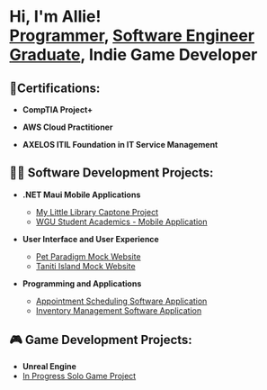 <h1>Hi, I'm Allie! <br/><a href="https://github.com/alliekraft">Programmer</a>, <a href="https://www.linkedin.com/in/alecia-kraft-bb76652a1/">Software Engineer Graduate</a>, Indie Game Developer

<h2>📃Certifications:</h2>

- <b>CompTIA Project+ </b>

- <b>AWS Cloud Practitioner</b>

- <b>AXELOS ITIL Foundation in IT Service Management</b>
  
<h2>👨‍💻 Software Development Projects:</h2>

- <b>.NET Maui Mobile Applications</b>
  - [My Little Library Captone Project](https://github.com/alliekraft/MyLittleLibrary)
  - [WGU Student Academics - Mobile Application](https://github.com/alliekraft/WGUStudentAcademicApp)
  
- <b>User Interface and User Experience</b>
  - [Pet Paradigm Mock Website](https://github.com/alliekraft/PetWebsite)
  - [Taniti Island Mock Website](https://github.com/alliekraft/IslandWebsite)
   
- <b>Programming and Applications</b>
  - [Appointment Scheduling Software Application](https://github.com/alliekraft/AppointmentSchedulerApp)
  - [Inventory Management Software Application](https://github.com/alliekraft/InventoryApp)
  
<h2>🎮 Game Development Projects:</h2>

-  <b>Unreal Engine</b>
  - [In Progress Solo Game Project](https://github.com/alliekraft/SoloGameProject)


<!--
**alliekraft/alliekraft** is a ✨ _special_ ✨ repository because its `README.md` (this file) appears on your GitHub profile.

Here are some ideas to get you started:

- 🔭 I’m currently working on ...
- 🌱 I’m currently learning ...
- 👯 I’m looking to collaborate on ...
- 🤔 I’m looking for help with ...
- 💬 Ask me about ...
- 📫 How to reach me: ...
- 😄 Pronouns: ...
- ⚡ Fun fact: ...
-->
